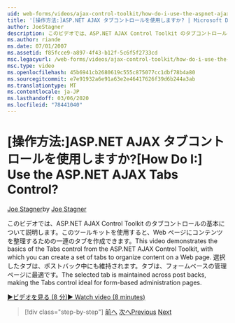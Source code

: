 ```yaml
---
uid: web-forms/videos/ajax-control-toolkit/how-do-i-use-the-aspnet-ajax-tabs-control
title: '[操作方法:]ASP.NET AJAX タブコントロールを使用しますか? | Microsoft Docs'
author: JoeStagner
description: このビデオでは、ASP.NET AJAX Control Toolkit のタブコントロールの基本について説明します。このツールキットでは、コンテンツを整理するためのタブのセットを作成できます。
ms.author: riande
ms.date: 07/01/2007
ms.assetid: f85fcce9-a897-4f43-b12f-5c6f5f2733cd
msc.legacyurl: /web-forms/videos/ajax-control-toolkit/how-do-i-use-the-aspnet-ajax-tabs-control
msc.type: video
ms.openlocfilehash: 45b6941cb2680619c555c875077cc1dbf78b4a80
ms.sourcegitcommit: e7e91932a6e91a63e2e46417626f39d6b244a3ab
ms.translationtype: MT
ms.contentlocale: ja-JP
ms.lasthandoff: 03/06/2020
ms.locfileid: "78441040"
---
```

# <a name="how-do-i-use-the-aspnet-ajax-tabs-control"></a><span data-ttu-id="3496d-104">[操作方法:]ASP.NET AJAX タブコントロールを使用しますか?</span><span class="sxs-lookup"><span data-stu-id="3496d-104">[How Do I:] Use the ASP.NET AJAX Tabs Control?</span></span>

<span data-ttu-id="3496d-105">[Joe Stagner](https://github.com/JoeStagner)</span><span class="sxs-lookup"><span data-stu-id="3496d-105">by [Joe Stagner](https://github.com/JoeStagner)</span></span>

<span data-ttu-id="3496d-106">このビデオでは、ASP.NET AJAX Control Toolkit のタブコントロールの基本について説明します。このツールキットを使用すると、Web ページにコンテンツを整理するための一連のタブを作成できます。</span><span class="sxs-lookup"><span data-stu-id="3496d-106">This video demonstrates the basics of the Tabs control from the ASP.NET AJAX Control Toolkit, with which you can create a set of tabs to organize content on a Web page.</span></span> <span data-ttu-id="3496d-107">選択したタブは、ポストバック中にも維持されます。タブは、フォームベースの管理ページに最適です。</span><span class="sxs-lookup"><span data-stu-id="3496d-107">The selected tab is maintained across post backs, making the Tabs control ideal for form-based administration pages.</span></span>

[<span data-ttu-id="3496d-108">&#9654;ビデオを見る (8 分)</span><span class="sxs-lookup"><span data-stu-id="3496d-108">&#9654; Watch video (8 minutes)</span></span>](https://channel9.msdn.com/Blogs/ASP-NET-Site-Videos/how-do-i-use-the-aspnet-ajax-tabs-control)

> [!div class="step-by-step"]
> <span data-ttu-id="3496d-109">[前へ](how-do-i-use-the-aspnet-ajax-resizablecontrol-extender.md)
> [次へ](how-do-i-use-the-aspnet-ajax-slideshow-extender.md)</span><span class="sxs-lookup"><span data-stu-id="3496d-109">[Previous](how-do-i-use-the-aspnet-ajax-resizablecontrol-extender.md)
[Next](how-do-i-use-the-aspnet-ajax-slideshow-extender.md)</span></span>
